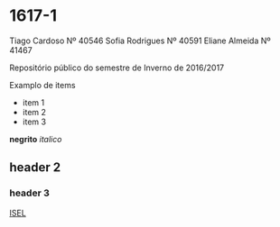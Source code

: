 # 1617-1

Tiago Cardoso Nº 40546
Sofia Rodrigues Nº 40591
Eliane Almeida Nº 41467

Repositório público do semestre de Inverno de 2016/2017

Examplo de items
* item 1
* item 2
* item 3

**negrito**
_italico_

## header 2

### header 3

[ISEL](http://www.isel.pt)


